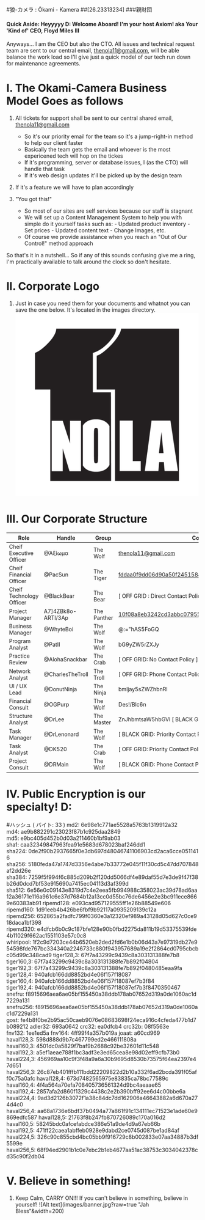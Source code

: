 #狼-カメラ : Ōkami - Kamera
##[26.23313234]
###親財団

#### Quick Aside: Heyyyyy D: Welcome Aboard! I'm your host Axiom! aka Your 'Kind of' CEO, Floyd Miles III
Anyways... I am the CEO but also the CTO. All issues and technical request team are sent to our central email, thenola11@gmail.com, will be able balance the work load so I'll give just a quick model of our tech run down for maintenance agreements. 

# I. The Okami-Camera Business Model Goes as follows
1. All tickets for support shall be sent to our central shared email, thenola11@gmail.com
     - So it's our priority email for the team so it's a jump-right-in method to help our client faster
     - Basically the team gets the email and whoever is the most expericened tech will hop on the tickes
     - If it's programming, server or database issues, I (as the CTO) will handle that task
     - If it's web design updates it'll be picked up by the design team
2. If it's a feature we will have to plan accordingly 

3. "You got this!"
    - So most of our sites are self services because our staff is stagnant
    - We will set up a Content Management System to help you with simple do it yourself tasks such as:
          - Updated product inventory
          - Set prices
          - Updated content text
          - Change Images, etc.
     - Of course we provide assistance when you reach an "Out of Our Control!" method approach

So that's it in a nutshell... So if any of this sounds confusing give me a ring, I'm practically available to talk around the clock so don't hesitate.


# II. Corporate Logo
1. Just in case you need them for your documents and whatnot you can save the one below. It's located in the images directory.
![Alt text](images/logo.png?raw=true "Corporate Logo")

# III. Our Corporate Structure
| Role                        | Handle            | Group        | Contact
| --------------------------- |------------------ | ------------ | -----
| Cheif Executive Officer     | @Ἀξίωμα           | The Wolf     | thenola11@gmail.com
| Cheif Financial Officer     | @PacSun           | The Tiger    | fddaa0f9dd06d90a50f245158439ddee@mail2tor2zyjdctd.onion
| Cheif Technology Officer    | @BlackBear        | The Bear     | [ OFF GRID : Direct Contact Policy ]
| Project Manager             | A7]4ZBk8o-ARTI/3Ap| The Panther  | 10f08a8eb3242cd3abbc079550815d1f@mail2tor2zyjdctd.onion
| Business Manager            | @WhyteBoi         | The Wolf     | @:="hAS5FoGQ 
| Program Analyst             | @PatII            | The Wolf     | bG9yZW5rZXJy
| Practice Review             | @AlohaSnackbar    | The Crab     | [ OFF GRID: No Contact Policy ]
| Network Analyst             | @CharlesTheTroll  | The Troll    | [ OFF GRID: Phone Contact Policy ]
| UI / UX Lead                | @DonutNinja       | The Ninja    | bmljay5sZWZhbnRl
| Financial Consult           | @OGPurp           | The Wolf     | Des!/Blc6n
| Structure Analyst           | @DrLee            | The Master   | ZnJhbmtsaW5hbGVl [ BLACK GRID: Priority Contact Policy ]
| Task Manager                | @DrLenonard       | The Wolf     | [ BLACK GRID: Priority Contact Policy ]
| Task Analyst                | @DK520            | The Crab     | [ OFF GRID: Priority Contact Policy ]
| Project Consult             | @DRMain           | The Wolf     | [ BLACK GRID: Phone Contact Policy ]

# IV. Public Encryption is our specialty! D:
#ハッシュ ( バイト: 33 )
md2: 6e98e1c771ae5528a5763b1319912a32
md4: ae9b882291c23023f87b1c925daa2849
md5: e9bc405d452b0d03a211460b1bf9ab03
sha1: caa32349847963fea91e5683d678023baf246dd1
sha224: 0de2f90b2937665f0e3db697d48046741106903cd2aca6cce0511416
sha256: 5180feda47a1747d3356e4abe7b33772e045f11f30cd5c47dd707848af2dd26e
sha384: 7259f5f994f6c885d209b2f120dd5066df4e89daf55d7e3de9f47f38b26d0dcd7bf53e915690a7415ec04113d3af399d
sha512: 6e56e0c09143e8319d7c4e2eea5fb994988c358023ac39d78ad6aa12a36171e116a961c6e37d7684b12a13cc0d55bc76de6456e2e3bc911ece8669e60383ab91
ripemd128: e093cad957129555ff1e26b88549e606
ripemd160: 1d91eeb4b426be6fbf9b92117a0935209139c12a
ripemd256: 652865a2fadfc799f0360e3a12320ef989a43128d05d627c0ce918daca1bf398
ripemd320: e4dfcb6b0c9c187bfe128e90b0fbd2275da811b19d53375539fde4b11029f662ac1551103e57c0c8
whirlpool: 1f2c9d7203ce44b6520eb2ded2fd6e1b0b06d43a7e97319db27e954598fde767bc334340a2246733c880f943957689a19e2f2864cd0795cbcbc05d99c348cad9
tiger128,3: 67f7a43299c9439c8a303131388fe7b8
tiger160,3: 67f7a43299c9439c8a303131388fe7b892f04804
tiger192,3: 67f7a43299c9439c8a303131388fe7b892f0480485eaa9fa
tiger128,4: 940afcb166dd8852bd4e06f157f18087
tiger160,4: 940afcb166dd8852bd4e06f157f18087ef7b3f84
tiger192,4: 940afcb166dd8852bd4e06f157f18087ef7b3f8470350467
snefru: f8915696aea6ae05bf155450a38ddb178ab07652d319a0de1060ac1d7229a131
snefru256: f8915696aea6ae05bf155450a38ddb178ab07652d319a0de1060ac1d7229a131
gost: fe4b8f0be2b95ac50caeb9076e08683698f24eca916c4cfeda477b1d7b089212
adler32: 693a0642
crc32: ea0dfcb4
crc32b: 08f5563e
fnv132: 1ee1ed5a
fnv164: 4ff99f4a357b019a
joaat: a60cd969
haval128,3: 598d888d9b7c467799ed2e466111808a
haval160,3: 4501dc0a5829f7baf9b2688c92be32601d11c548
haval192,3: a5ef1aeae788f1bc3adf3e3ed65cea8e98d02eff9cfb73b0
haval224,3: 456969aa10c9f3f48a9a6a30b9695d8530b73575f64ea2397e47d651
haval256,3: 26c87eb401fffb111bdd22209822d2b10a332f6ad2bcda391f05aff0c75a0afc
haval128,4: 673d7482565975e83835ca78bc77589c
haval160,4: 4f4a564a70efa708405736561324d9bc4aeaae65
haval192,4: 2857afa2d860f1329c4438c2e2b390bff92ee6d4c00bbe6a
haval224,4: 9ad3d2126b3072f1a38c84dc7dd162906a46643882a6d670a274d4c0
haval256,4: aa68a1736e6bdf37b0494a77a861f91c134111ec71523e1ade60e9869edfc587
haval128,5: 21763f8b247fb870726089c170a016d2
haval160,5: 58245bdc0afcefabdce386e51a9de4d9a67eb66b
haval192,5: 471ff22caea1abffeb0928e9dabd2ce0745d087be1ad84af
haval224,5: 326c90c855cbd4bc05bb9f916729c8b002833e07aa34887b3df5599e
haval256,5: 68f94ed2901b1c0e7ebc2b1eb4677aa51ac38753c3034042378cd35c90f2db04

# V. Believe in something!
1. Keep Calm, CARRY ON!!! If you can't believe in something, believe in yourself!
![Alt text](images/banner.jpg?raw=true "Jah Bless"&width=200)
